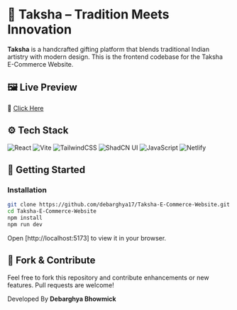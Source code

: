 # 🌿 Taksha – Tradition Meets Innovation

**Taksha** is a handcrafted gifting platform that blends traditional Indian artistry with modern design. This is the frontend codebase for the Taksha E-Commerce Website.

## 🖼️ Live Preview

🔗 [Click Here](https://takshaveda.netlify.app/)

## ⚙️ Tech Stack

![React](https://img.shields.io/badge/React-20232A?style=for-the-badge&logo=react&logoColor=61DAFB)
![Vite](https://img.shields.io/badge/Vite-646CFF?style=for-the-badge&logo=vite&logoColor=white)
![TailwindCSS](https://img.shields.io/badge/TailwindCSS-38B2AC?style=for-the-badge&logo=tailwind-css&logoColor=white)
![ShadCN UI](https://img.shields.io/badge/ShadCN_UI-000000?style=for-the-badge&logo=vercel&logoColor=white)
![JavaScript](https://img.shields.io/badge/JavaScript-F7DF1E?style=for-the-badge&logo=javascript&logoColor=black)
![Netlify](https://img.shields.io/badge/Netlify-00C7B7?style=for-the-badge&logo=netlify&logoColor=white)

## 🚀 Getting Started

### Installation

```bash
git clone https://github.com/debarghya17/Taksha-E-Commerce-Website.git
cd Taksha-E-Commerce-Website
npm install
npm run dev
```

Open [http://localhost:5173] to view it in your browser.

## 🍴 Fork & Contribute

Feel free to fork this repository and contribute enhancements or new features. Pull requests are welcome!



Developed By **Debarghya Bhowmick**
